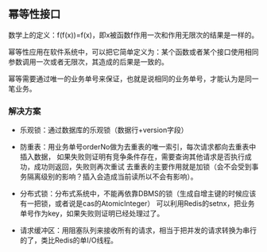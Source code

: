 
## 幂等性接口

数学上的定义：f(f(x))=f(x)，即x被函数f作用一次和作用无限次的结果是一样的。

幂等性应用在软件系统中，可以把它简单定义为：某个函数或者某个接口使用相同参数调用一次或者无限次，其造成的后果是一致的。

幂等需要通过唯一的业务单号来保证，也就是说相同的业务单号，才能认为是同一笔业务。

### 解决方案

   * 乐观锁：通过数据库的乐观锁（数据行+version字段）

   * 防重表：用业务单号orderNo做为去重表的唯一索引，每次请求都向去重表中插入数据，
           如果失败则证明有竞争条件存在，需要查询其他请求是否执行成功，成功则返回，失败则再次重试
           去重表的主要作用就是加锁（会不会受到事务隔离级别的影响？插入会造成当前读所以不会有影响）。
           
   * 分布式锁：分布式系统中，不能再依靠DBMS的锁（生成自增主键的时候应该有一把锁，或者说是cas的AtomicInteger）
           可以利用Redis的setnx，把业务单号作为key，如果失败则证明已经处理过了。
   
   * 请求缓冲区：用阻塞队列来接收所有的请求，相当于把并发的请求转换为串行的了，类比Redis的单I/O线程。
   
   
   